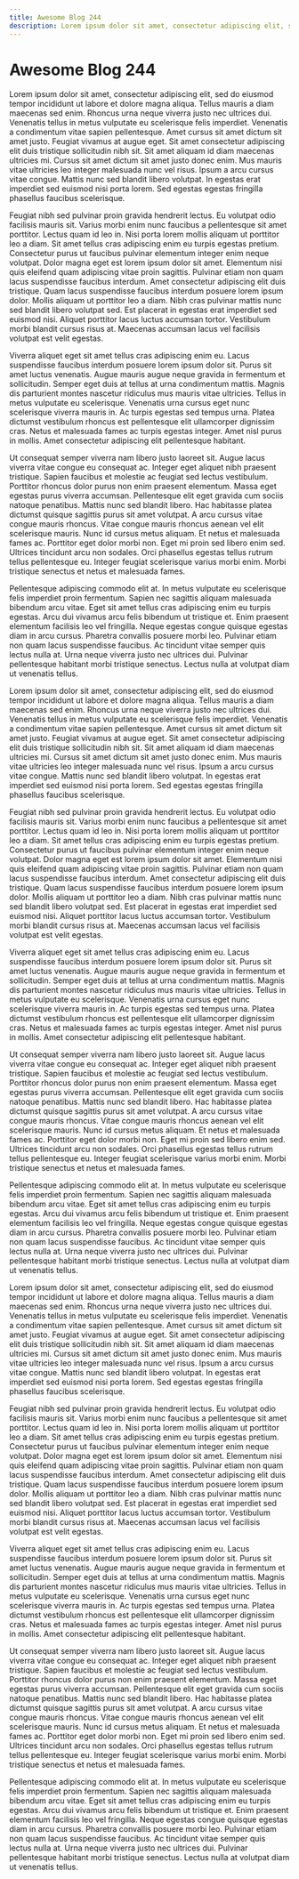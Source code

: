 ```yaml
---
title: Awesome Blog 244
description: Lorem ipsum dolor sit amet, consectetur adipiscing elit, sed do eiusmod tempor incididunt ut labore et dolore magna aliqua. Tellus mauris a diam maecenas sed enim. Rhoncus urna neque viverra justo nec ultrices dui. Venenatis tellus in metus vulputate eu scelerisque felis imperdiet. Venenatis a condimentum vitae sapien pellentesque. Amet cursus sit amet dictum sit amet justo. Feugiat vivamus at augue eget. Sit amet consectetur adipiscing elit duis tristique sollicitudin nibh sit. Sit amet aliquam id diam maecenas ultricies mi. Cursus sit amet dictum sit amet justo donec enim. Mus mauris vitae ultricies leo integer malesuada nunc vel risus. Ipsum a arcu cursus vitae congue. Mattis nunc sed blandit libero volutpat. In egestas erat imperdiet sed euismod nisi porta lorem. Sed egestas egestas fringilla phasellus faucibus scelerisque.
---
```

# Awesome Blog 244

Lorem ipsum dolor sit amet, consectetur adipiscing elit, sed do eiusmod tempor incididunt ut labore et dolore magna aliqua. Tellus mauris a diam maecenas sed enim. Rhoncus urna neque viverra justo nec ultrices dui. Venenatis tellus in metus vulputate eu scelerisque felis imperdiet. Venenatis a condimentum vitae sapien pellentesque. Amet cursus sit amet dictum sit amet justo. Feugiat vivamus at augue eget. Sit amet consectetur adipiscing elit duis tristique sollicitudin nibh sit. Sit amet aliquam id diam maecenas ultricies mi. Cursus sit amet dictum sit amet justo donec enim. Mus mauris vitae ultricies leo integer malesuada nunc vel risus. Ipsum a arcu cursus vitae congue. Mattis nunc sed blandit libero volutpat. In egestas erat imperdiet sed euismod nisi porta lorem. Sed egestas egestas fringilla phasellus faucibus scelerisque.

Feugiat nibh sed pulvinar proin gravida hendrerit lectus. Eu volutpat odio facilisis mauris sit. Varius morbi enim nunc faucibus a pellentesque sit amet porttitor. Lectus quam id leo in. Nisi porta lorem mollis aliquam ut porttitor leo a diam. Sit amet tellus cras adipiscing enim eu turpis egestas pretium. Consectetur purus ut faucibus pulvinar elementum integer enim neque volutpat. Dolor magna eget est lorem ipsum dolor sit amet. Elementum nisi quis eleifend quam adipiscing vitae proin sagittis. Pulvinar etiam non quam lacus suspendisse faucibus interdum. Amet consectetur adipiscing elit duis tristique. Quam lacus suspendisse faucibus interdum posuere lorem ipsum dolor. Mollis aliquam ut porttitor leo a diam. Nibh cras pulvinar mattis nunc sed blandit libero volutpat sed. Est placerat in egestas erat imperdiet sed euismod nisi. Aliquet porttitor lacus luctus accumsan tortor. Vestibulum morbi blandit cursus risus at. Maecenas accumsan lacus vel facilisis volutpat est velit egestas.

Viverra aliquet eget sit amet tellus cras adipiscing enim eu. Lacus suspendisse faucibus interdum posuere lorem ipsum dolor sit. Purus sit amet luctus venenatis. Augue mauris augue neque gravida in fermentum et sollicitudin. Semper eget duis at tellus at urna condimentum mattis. Magnis dis parturient montes nascetur ridiculus mus mauris vitae ultricies. Tellus in metus vulputate eu scelerisque. Venenatis urna cursus eget nunc scelerisque viverra mauris in. Ac turpis egestas sed tempus urna. Platea dictumst vestibulum rhoncus est pellentesque elit ullamcorper dignissim cras. Netus et malesuada fames ac turpis egestas integer. Amet nisl purus in mollis. Amet consectetur adipiscing elit pellentesque habitant.

Ut consequat semper viverra nam libero justo laoreet sit. Augue lacus viverra vitae congue eu consequat ac. Integer eget aliquet nibh praesent tristique. Sapien faucibus et molestie ac feugiat sed lectus vestibulum. Porttitor rhoncus dolor purus non enim praesent elementum. Massa eget egestas purus viverra accumsan. Pellentesque elit eget gravida cum sociis natoque penatibus. Mattis nunc sed blandit libero. Hac habitasse platea dictumst quisque sagittis purus sit amet volutpat. A arcu cursus vitae congue mauris rhoncus. Vitae congue mauris rhoncus aenean vel elit scelerisque mauris. Nunc id cursus metus aliquam. Et netus et malesuada fames ac. Porttitor eget dolor morbi non. Eget mi proin sed libero enim sed. Ultrices tincidunt arcu non sodales. Orci phasellus egestas tellus rutrum tellus pellentesque eu. Integer feugiat scelerisque varius morbi enim. Morbi tristique senectus et netus et malesuada fames.

Pellentesque adipiscing commodo elit at. In metus vulputate eu scelerisque felis imperdiet proin fermentum. Sapien nec sagittis aliquam malesuada bibendum arcu vitae. Eget sit amet tellus cras adipiscing enim eu turpis egestas. Arcu dui vivamus arcu felis bibendum ut tristique et. Enim praesent elementum facilisis leo vel fringilla. Neque egestas congue quisque egestas diam in arcu cursus. Pharetra convallis posuere morbi leo. Pulvinar etiam non quam lacus suspendisse faucibus. Ac tincidunt vitae semper quis lectus nulla at. Urna neque viverra justo nec ultrices dui. Pulvinar pellentesque habitant morbi tristique senectus. Lectus nulla at volutpat diam ut venenatis tellus.

Lorem ipsum dolor sit amet, consectetur adipiscing elit, sed do eiusmod tempor incididunt ut labore et dolore magna aliqua. Tellus mauris a diam maecenas sed enim. Rhoncus urna neque viverra justo nec ultrices dui. Venenatis tellus in metus vulputate eu scelerisque felis imperdiet. Venenatis a condimentum vitae sapien pellentesque. Amet cursus sit amet dictum sit amet justo. Feugiat vivamus at augue eget. Sit amet consectetur adipiscing elit duis tristique sollicitudin nibh sit. Sit amet aliquam id diam maecenas ultricies mi. Cursus sit amet dictum sit amet justo donec enim. Mus mauris vitae ultricies leo integer malesuada nunc vel risus. Ipsum a arcu cursus vitae congue. Mattis nunc sed blandit libero volutpat. In egestas erat imperdiet sed euismod nisi porta lorem. Sed egestas egestas fringilla phasellus faucibus scelerisque.

Feugiat nibh sed pulvinar proin gravida hendrerit lectus. Eu volutpat odio facilisis mauris sit. Varius morbi enim nunc faucibus a pellentesque sit amet porttitor. Lectus quam id leo in. Nisi porta lorem mollis aliquam ut porttitor leo a diam. Sit amet tellus cras adipiscing enim eu turpis egestas pretium. Consectetur purus ut faucibus pulvinar elementum integer enim neque volutpat. Dolor magna eget est lorem ipsum dolor sit amet. Elementum nisi quis eleifend quam adipiscing vitae proin sagittis. Pulvinar etiam non quam lacus suspendisse faucibus interdum. Amet consectetur adipiscing elit duis tristique. Quam lacus suspendisse faucibus interdum posuere lorem ipsum dolor. Mollis aliquam ut porttitor leo a diam. Nibh cras pulvinar mattis nunc sed blandit libero volutpat sed. Est placerat in egestas erat imperdiet sed euismod nisi. Aliquet porttitor lacus luctus accumsan tortor. Vestibulum morbi blandit cursus risus at. Maecenas accumsan lacus vel facilisis volutpat est velit egestas.

Viverra aliquet eget sit amet tellus cras adipiscing enim eu. Lacus suspendisse faucibus interdum posuere lorem ipsum dolor sit. Purus sit amet luctus venenatis. Augue mauris augue neque gravida in fermentum et sollicitudin. Semper eget duis at tellus at urna condimentum mattis. Magnis dis parturient montes nascetur ridiculus mus mauris vitae ultricies. Tellus in metus vulputate eu scelerisque. Venenatis urna cursus eget nunc scelerisque viverra mauris in. Ac turpis egestas sed tempus urna. Platea dictumst vestibulum rhoncus est pellentesque elit ullamcorper dignissim cras. Netus et malesuada fames ac turpis egestas integer. Amet nisl purus in mollis. Amet consectetur adipiscing elit pellentesque habitant.

Ut consequat semper viverra nam libero justo laoreet sit. Augue lacus viverra vitae congue eu consequat ac. Integer eget aliquet nibh praesent tristique. Sapien faucibus et molestie ac feugiat sed lectus vestibulum. Porttitor rhoncus dolor purus non enim praesent elementum. Massa eget egestas purus viverra accumsan. Pellentesque elit eget gravida cum sociis natoque penatibus. Mattis nunc sed blandit libero. Hac habitasse platea dictumst quisque sagittis purus sit amet volutpat. A arcu cursus vitae congue mauris rhoncus. Vitae congue mauris rhoncus aenean vel elit scelerisque mauris. Nunc id cursus metus aliquam. Et netus et malesuada fames ac. Porttitor eget dolor morbi non. Eget mi proin sed libero enim sed. Ultrices tincidunt arcu non sodales. Orci phasellus egestas tellus rutrum tellus pellentesque eu. Integer feugiat scelerisque varius morbi enim. Morbi tristique senectus et netus et malesuada fames.

Pellentesque adipiscing commodo elit at. In metus vulputate eu scelerisque felis imperdiet proin fermentum. Sapien nec sagittis aliquam malesuada bibendum arcu vitae. Eget sit amet tellus cras adipiscing enim eu turpis egestas. Arcu dui vivamus arcu felis bibendum ut tristique et. Enim praesent elementum facilisis leo vel fringilla. Neque egestas congue quisque egestas diam in arcu cursus. Pharetra convallis posuere morbi leo. Pulvinar etiam non quam lacus suspendisse faucibus. Ac tincidunt vitae semper quis lectus nulla at. Urna neque viverra justo nec ultrices dui. Pulvinar pellentesque habitant morbi tristique senectus. Lectus nulla at volutpat diam ut venenatis tellus.

Lorem ipsum dolor sit amet, consectetur adipiscing elit, sed do eiusmod tempor incididunt ut labore et dolore magna aliqua. Tellus mauris a diam maecenas sed enim. Rhoncus urna neque viverra justo nec ultrices dui. Venenatis tellus in metus vulputate eu scelerisque felis imperdiet. Venenatis a condimentum vitae sapien pellentesque. Amet cursus sit amet dictum sit amet justo. Feugiat vivamus at augue eget. Sit amet consectetur adipiscing elit duis tristique sollicitudin nibh sit. Sit amet aliquam id diam maecenas ultricies mi. Cursus sit amet dictum sit amet justo donec enim. Mus mauris vitae ultricies leo integer malesuada nunc vel risus. Ipsum a arcu cursus vitae congue. Mattis nunc sed blandit libero volutpat. In egestas erat imperdiet sed euismod nisi porta lorem. Sed egestas egestas fringilla phasellus faucibus scelerisque.

Feugiat nibh sed pulvinar proin gravida hendrerit lectus. Eu volutpat odio facilisis mauris sit. Varius morbi enim nunc faucibus a pellentesque sit amet porttitor. Lectus quam id leo in. Nisi porta lorem mollis aliquam ut porttitor leo a diam. Sit amet tellus cras adipiscing enim eu turpis egestas pretium. Consectetur purus ut faucibus pulvinar elementum integer enim neque volutpat. Dolor magna eget est lorem ipsum dolor sit amet. Elementum nisi quis eleifend quam adipiscing vitae proin sagittis. Pulvinar etiam non quam lacus suspendisse faucibus interdum. Amet consectetur adipiscing elit duis tristique. Quam lacus suspendisse faucibus interdum posuere lorem ipsum dolor. Mollis aliquam ut porttitor leo a diam. Nibh cras pulvinar mattis nunc sed blandit libero volutpat sed. Est placerat in egestas erat imperdiet sed euismod nisi. Aliquet porttitor lacus luctus accumsan tortor. Vestibulum morbi blandit cursus risus at. Maecenas accumsan lacus vel facilisis volutpat est velit egestas.

Viverra aliquet eget sit amet tellus cras adipiscing enim eu. Lacus suspendisse faucibus interdum posuere lorem ipsum dolor sit. Purus sit amet luctus venenatis. Augue mauris augue neque gravida in fermentum et sollicitudin. Semper eget duis at tellus at urna condimentum mattis. Magnis dis parturient montes nascetur ridiculus mus mauris vitae ultricies. Tellus in metus vulputate eu scelerisque. Venenatis urna cursus eget nunc scelerisque viverra mauris in. Ac turpis egestas sed tempus urna. Platea dictumst vestibulum rhoncus est pellentesque elit ullamcorper dignissim cras. Netus et malesuada fames ac turpis egestas integer. Amet nisl purus in mollis. Amet consectetur adipiscing elit pellentesque habitant.

Ut consequat semper viverra nam libero justo laoreet sit. Augue lacus viverra vitae congue eu consequat ac. Integer eget aliquet nibh praesent tristique. Sapien faucibus et molestie ac feugiat sed lectus vestibulum. Porttitor rhoncus dolor purus non enim praesent elementum. Massa eget egestas purus viverra accumsan. Pellentesque elit eget gravida cum sociis natoque penatibus. Mattis nunc sed blandit libero. Hac habitasse platea dictumst quisque sagittis purus sit amet volutpat. A arcu cursus vitae congue mauris rhoncus. Vitae congue mauris rhoncus aenean vel elit scelerisque mauris. Nunc id cursus metus aliquam. Et netus et malesuada fames ac. Porttitor eget dolor morbi non. Eget mi proin sed libero enim sed. Ultrices tincidunt arcu non sodales. Orci phasellus egestas tellus rutrum tellus pellentesque eu. Integer feugiat scelerisque varius morbi enim. Morbi tristique senectus et netus et malesuada fames.

Pellentesque adipiscing commodo elit at. In metus vulputate eu scelerisque felis imperdiet proin fermentum. Sapien nec sagittis aliquam malesuada bibendum arcu vitae. Eget sit amet tellus cras adipiscing enim eu turpis egestas. Arcu dui vivamus arcu felis bibendum ut tristique et. Enim praesent elementum facilisis leo vel fringilla. Neque egestas congue quisque egestas diam in arcu cursus. Pharetra convallis posuere morbi leo. Pulvinar etiam non quam lacus suspendisse faucibus. Ac tincidunt vitae semper quis lectus nulla at. Urna neque viverra justo nec ultrices dui. Pulvinar pellentesque habitant morbi tristique senectus. Lectus nulla at volutpat diam ut venenatis tellus.

